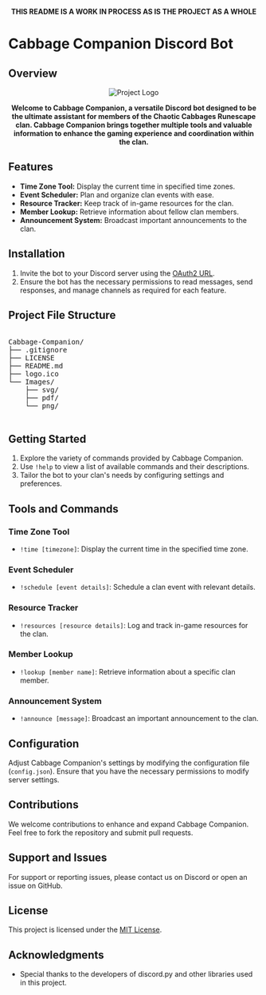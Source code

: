 <p align="center">
  <strong>THIS README IS A WORK IN PROCESS AS IS THE PROJECT AS A WHOLE</strong>
</p>

# Cabbage Companion Discord Bot

## Overview

<p align="center">
  <img src="./logo.ico" alt="Project Logo">
</p>

<p align="center">
  <strong>Welcome to Cabbage Companion, a versatile Discord bot designed to be the ultimate assistant for members of the Chaotic Cabbages Runescape clan. Cabbage Companion brings together multiple tools and valuable information to enhance the gaming experience and coordination within the clan.</strong>
</p>

## Features

- **Time Zone Tool:** Display the current time in specified time zones.
- **Event Scheduler:** Plan and organize clan events with ease.
- **Resource Tracker:** Keep track of in-game resources for the clan.
- **Member Lookup:** Retrieve information about fellow clan members.
- **Announcement System:** Broadcast important announcements to the clan.

## Installation

1. Invite the bot to your Discord server using the [OAuth2 URL](your_oauth2_url_here).
2. Ensure the bot has the necessary permissions to read messages, send responses, and manage channels as required for each feature.

## Project File Structure
<pre>

Cabbage-Companion/
├── .gitignore
├── LICENSE
├── README.md
├── logo.ico
└── Images/
    ├── svg/
    ├── pdf/
    └── png/

</pre>

## Getting Started

1. Explore the variety of commands provided by Cabbage Companion.
2. Use `!help` to view a list of available commands and their descriptions.
3. Tailor the bot to your clan's needs by configuring settings and preferences.

## Tools and Commands

### Time Zone Tool

- `!time [timezone]`: Display the current time in the specified time zone.

### Event Scheduler

- `!schedule [event details]`: Schedule a clan event with relevant details.

### Resource Tracker

- `!resources [resource details]`: Log and track in-game resources for the clan.

### Member Lookup

- `!lookup [member name]`: Retrieve information about a specific clan member.

### Announcement System

- `!announce [message]`: Broadcast an important announcement to the clan.

## Configuration

Adjust Cabbage Companion's settings by modifying the configuration file (`config.json`). Ensure that you have the necessary permissions to modify server settings.

## Contributions

We welcome contributions to enhance and expand Cabbage Companion. Feel free to fork the repository and submit pull requests.

## Support and Issues

For support or reporting issues, please contact us on Discord or open an issue on GitHub.

## License

This project is licensed under the [MIT License](LICENSE).

## Acknowledgments

- Special thanks to the developers of discord.py and other libraries used in this project.
